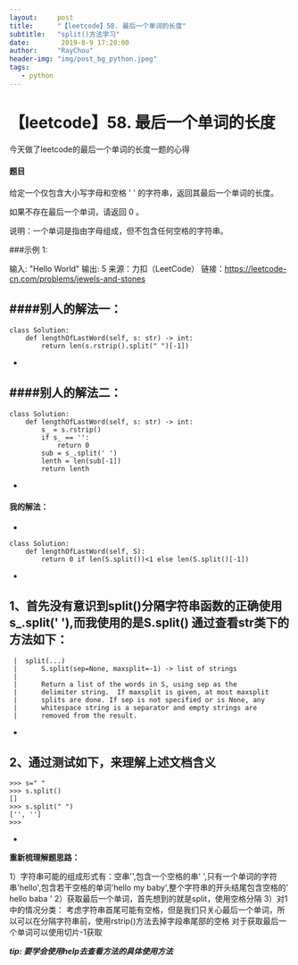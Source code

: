 ```yaml
---
layout:     post
title:      "【leetcode】58. 最后一个单词的长度"
subtitle:   "split()方法学习"
date:        2019-8-9 17:20:00
author:     "RayChou"
header-img: "img/post_bg_python.jpeg"
tags:
   - python
---
```


# 【leetcode】58. 最后一个单词的长度
今天做了leetcode的最后一个单词的长度一题的心得
      
#### 题目
给定一个仅包含大小写字母和空格 ' ' 的字符串，返回其最后一个单词的长度。

如果不存在最后一个单词，请返回 0 。

说明：一个单词是指由字母组成，但不包含任何空格的字符串。

###示例 1:

输入: "Hello World"
输出: 5
来源：力扣（LeetCode）
链接：<https://leetcode-cn.com/problems/jewels-and-stones>

####别人的解法一：
-
```
class Solution:
    def lengthOfLastWord(self, s: str) -> int:
        return len(s.rstrip().split(" ")[-1])
```
-
####别人的解法二：
-
```
class Solution:
    def lengthOfLastWord(self, s: str) -> int:
        s_ = s.rstrip()
        if s_ == '':
            return 0
        sub = s_.split(' ')
        lenth = len(sub[-1])
        return lenth
```
-
#### 我的解法：
-
```
class Solution:
    def lengthOfLastWord(self, S):
        return 0 if len(S.split())<1 else len(S.split()[-1])

```
-
1、首先没有意识到split()分隔字符串函数的正确使用s_.split(' '),而我使用的是S.split()
通过查看str类下的方法如下：
-
```
 |  split(...)
 |      S.split(sep=None, maxsplit=-1) -> list of strings
 |      
 |      Return a list of the words in S, using sep as the
 |      delimiter string.  If maxsplit is given, at most maxsplit
 |      splits are done. If sep is not specified or is None, any
 |      whitespace string is a separator and empty strings are
 |      removed from the result.
``` 
-
2、通过测试如下，来理解上述文档含义
-
```
>>> s=" "
>>> s.split()
[]
>>> s.split(" ")
['', '']
>>> 
```
-

**重新梳理解题思路：**

1）字符串可能的组成形式有：空串'',包含一个空格的串' ',只有一个单词的字符串'hello',包含若干空格的单词'hello my baby',整个字符串的开头结尾包含空格的' hello baba '
2）获取最后一个单词，首先想到的就是split，使用空格分隔
3）对1中的情况分类：
   考虑字符串首尾可能有空格，但是我们只关心最后一个单词，所以可以在分隔字符串前，使用rstrip()方法去掉字段串尾部的空格
   对于获取最后一个单词可以使用切片-1获取

***tip: 要学会使用help去查看方法的具体使用方法***
